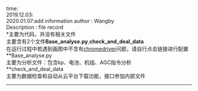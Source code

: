 time:  
2019.12.03:  
2020.01.07:add information
author : Wangby  
Description : file record  
*主要为代码，并没有相关文件  
主要含有2个文件**Base_analyse.py**,**check_and_deal_data**  
在运行过程中若遇到画图中不含有[chromedriver](https://sites.google.com/a/chromium.org/chromedriver/home)问题，请自行点击链接进行配置  
**Base_analyse.py  
主要为分析文件：包含kp、电池、机组、AGC指令分析  
**check_and_deal_data  
主要为数据检查和自动从云平台下载功能，接口参加内部文件  
***